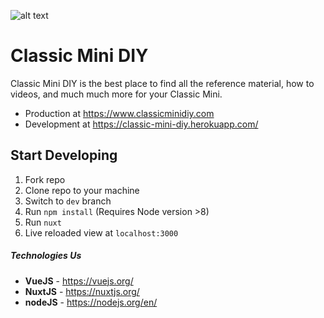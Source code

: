 ![alt text](http://i.imgur.com/E86umcV.png?4 "CMDIY Logo")

# Classic Mini DIY

Classic Mini DIY is the best place to find all the reference material, how to videos, and much much more for your Classic Mini. 

* Production at https://www.classicminidiy.com
* Development at https://classic-mini-diy.herokuapp.com/

## Start Developing

1. Fork repo
2. Clone repo to your machine
3. Switch to `dev` branch
3. Run `npm install` (Requires Node version >8)
4. Run `nuxt`
5. Live reloaded view at `localhost:3000`


##### Technologies Us

* **VueJS** - https://vuejs.org/
* **NuxtJS** - https://nuxtjs.org/
* **nodeJS** - https://nodejs.org/en/
